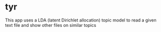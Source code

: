 # tyr

This app uses a LDA (latent Dirichlet allocation) topic model to read a given text file and show other files on similar topics